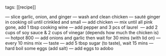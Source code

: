 tags: [[recipe]]

— slice garlic, onion, and ginger
— wash and clean chicken
— sauté ginger in cooking oil until crinkled and small
— add chicken
— mix until all pink gone, add 1 tbsp cooking wine
— add pepper and 3 pcs of laurel 
— add 2 cups of soy sauce & 2 cups of vinegar (depends how much the chicken is)
— hotpot 800
— add onions and garlic then wait for 30 mins (with lid on)
— every 10 mins mix
— taste
— add 5 tbsp sugar (to taste), wait 15 mins
— hard boil some eggs (add salt)
— add eggs to adobo